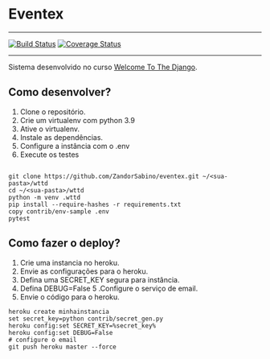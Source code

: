 # Eventex

___
[![Build Status](https://travis-ci.com/ZandorSabino/eventex.svg?branch=master)](https://travis-ci.com/ZandorSabino/eventex) [![Coverage Status](https://coveralls.io/repos/github/ZandorSabino/eventex/badge.svg?branch=master)](https://coveralls.io/github/ZandorSabino/eventex?branch=master)
___

Sistema desenvolvido no curso [Welcome To The Django](https://henriquebastos.net/produtos/welcome-to-the-django).

## Como desenvolver?

1. Clone o repositório.
2. Crie um virtualenv com python 3.9
3. Ative o virtualenv.
4. Instale as dependências.
5. Configure a instância com o .env
6. Execute os testes

```console

git clone https://github.com/ZandorSabino/eventex.git ~/<sua-pasta>/wttd
cd ~/<sua-pasta>/wttd
python -m venv .wttd
pip install --require-hashes -r requirements.txt
copy contrib/env-sample .env
pytest
```

## Como fazer o deploy?

1. Crie uma instancia no heroku.
2. Envie as configurações para o heroku.
3. Defina uma SECRET_KEY segura para instância.
4. Defina DEBUG=False
5 .Configure o serviço de email.
6. Envie o código para o heroku.

```console
heroku create minhainstancia
set secret_key=python contrib/secret_gen.py
heroku config:set SECRET_KEY=%secret_key%
heroku config:set DEBUG=False
# configure o email
git push heroku master --force
```
